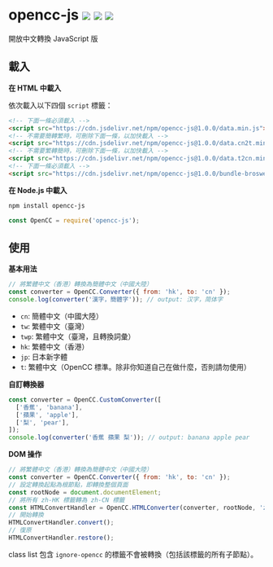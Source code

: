 # opencc-js [![](https://badge.fury.io/js/opencc-js.svg)](https://www.npmjs.com/package/opencc-js) [![](https://github.com/nk2028/opencc-js/workflows/Test/badge.svg)](https://github.com/nk2028/opencc-js/actions?query=workflow%3ATest) [![](https://data.jsdelivr.com/v1/package/npm/opencc-js/badge)](https://www.jsdelivr.com/package/npm/opencc-js)

開放中文轉換 JavaScript 版

## 載入

**在 HTML 中載入**

依次載入以下四個 `script` 標籤：

```html
<!-- 下面一條必須載入 -->
<script src="https://cdn.jsdelivr.net/npm/opencc-js@1.0.0/data.min.js"></script>
<!-- 不需要簡轉繁時，可刪除下面一條，以加快載入 -->
<script src="https://cdn.jsdelivr.net/npm/opencc-js@1.0.0/data.cn2t.min.js"></script>
<!-- 不需要繁轉簡時，可刪除下面一條，以加快載入 -->
<script src="https://cdn.jsdelivr.net/npm/opencc-js@1.0.0/data.t2cn.min.js"></script>
<!-- 下面一條必須載入 -->
<script src="https://cdn.jsdelivr.net/npm/opencc-js@1.0.0/bundle-broswer.min.js"></script>
```

**在 Node.js 中載入**

```sh
npm install opencc-js
```

```javascript
const OpenCC = require('opencc-js');
```

## 使用

**基本用法**

```javascript
// 將繁體中文（香港）轉換為簡體中文（中國大陸）
const converter = OpenCC.Converter({ from: 'hk', to: 'cn' });
console.log(converter('漢字，簡體字')); // output: 汉字，简体字
```

- `cn`: 簡體中文（中國大陸）
- `tw`: 繁體中文（臺灣）
- `twp`: 繁體中文（臺灣，且轉換詞彙）
- `hk`: 繁體中文（香港）
- `jp`: 日本新字體
- `t`: 繁體中文（OpenCC 標準。除非你知道自己在做什麼，否則請勿使用）

**自訂轉換器**

```javascript
const converter = OpenCC.CustomConverter([
  ['香蕉', 'banana'],
  ['蘋果', 'apple'],
  ['梨', 'pear'],
]);
console.log(converter('香蕉 蘋果 梨')); // output: banana apple pear
```

**DOM 操作**

```javascript
// 將繁體中文（香港）轉換為簡體中文（中國大陸）
const converter = OpenCC.Converter({ from: 'hk', to: 'cn' });
// 設定轉換起點為根節點，即轉換整個頁面
const rootNode = document.documentElement;
// 將所有 zh-HK 標籤轉為 zh-CN 標籤
const HTMLConvertHandler = OpenCC.HTMLConverter(converter, rootNode, 'zh-HK', 'zh-CN');
// 開始轉換
HTMLConvertHandler.convert();
// 復原
HTMLConvertHandler.restore();
```

class list 包含 `ignore-opencc` 的標籤不會被轉換（包括該標籤的所有子節點）。
